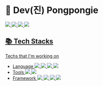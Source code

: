 # 🐸 Dev(진) Pongpongie

<a href="https://github.com/pongpongie" target="_blank"><img src="https://img.shields.io/badge/Github-181717?style=for-the-badge&logo=Github&logoColor=white"> 
<a href="https://www.instagram.com/asukuream/" target="_blank"><img src="https://img.shields.io/badge/Instagram-E4405F?style=for-the-badge&logo=Instagram&logoColor=white">
<a href="https://bloom-quartz-e88.notion.site/LIFE-51a68fafbc43419c888ba046cab715ab" target="_blank"><img src="https://img.shields.io/badge/Notion-000000?style=for-the-badge&logo=Notion&logoColor=white">
<a href="https://pongpongi.tistory.com/" target="_blank"><img src="https://img.shields.io/badge/Tistory-FC6D26?style=for-the-badge&logo=&logoColor="> 


## 📚 Tech Stacks 
Techs that I'm working on <br/>
- Language
<img src="https://img.shields.io/badge/Python-3776AB?style=for-the-badge&logo=python&logoColor=yellow"> <img src="https://img.shields.io/badge/javascript-F7DF1E?style=for-the-badge&logo=javascript&logoColor=black"> <img src="https://img.shields.io/badge/html5-E34F26?style=for-the-badge&logo=html5&logoColor=white"> <img src="https://img.shields.io/badge/css-1572B6?style=for-the-badge&logo=css3&logoColor=white">
- Tools
<img src="https://img.shields.io/badge/Pycharm-000000?style=for-the-badge&logo=pycharm&logoColor=white"> <img src="https://img.shields.io/badge/git-F05032?style=for-the-badge&logo=git&logoColor=white">
- Framework
<img src="https://img.shields.io/badge/jquery-0769AD?style=for-the-badge&logo=jquery&logoColor=white"> <img src="https://img.shields.io/badge/react-61DAFB?style=for-the-badge&logo=react&logoColor=black"> <img src="https://img.shields.io/badge/bootstrap-7952B3?style=for-the-badge&logo=bootstrap&logoColor=white"> <img src="https://img.shields.io/badge/socket.io-010101?style=for-the-badge&logo=socket.io&logoColor=white">


